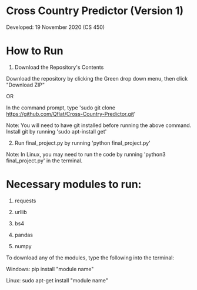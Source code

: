 # Cross Country Predictor (Version 1)

Developed: 19 November 2020 (CS 450)

# How to Run 

1. Download the Repository's Contents

Download the repository by clicking the Green drop down menu, then click "Download ZIP"

OR

In the command prompt, type 'sudo git clone https://github.com/Qflat/Cross-Country-Predictor.git'

Note: You will need to have git installed before running the above command. Install git by running 'sudo apt-install get'

2. Run final_project.py by running 'python final_project.py'

Note: In Linux, you may need to run the code by running 'python3 final_project.py' in the terminal. 

# Necessary modules to run:

1. requests

2. urllib

3. bs4

4. pandas

5. numpy

To download any of the modules, type the following into the terminal:

Windows: pip install "module name"

Linux: sudo apt-get install "module name"
